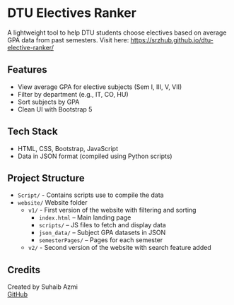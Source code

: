 # DTU Electives Ranker

A lightweight tool to help DTU students choose electives based on average GPA data from past semesters.
Visit here:  https://srzhub.github.io/dtu-elective-ranker/

## Features
- View average GPA for elective subjects (Sem I, III, V, VII)
- Filter by department (e.g., IT, CO, HU)
- Sort subjects by GPA
- Clean UI with Bootstrap 5

## Tech Stack
- HTML, CSS, Bootstrap, JavaScript
- Data in JSON format (compiled using Python scripts)

## Project Structure
- `Script/` - Contains scripts use to compile the data
- `website/` Website folder
  - `v1/` - First version of the website with filtering and sorting
    - `index.html` – Main landing page
    - `scripts/` – JS files to fetch and display data
    - `json_data/` – Subject GPA datasets in JSON
    - `semesterPages/` – Pages for each semester
  - `v2/` - Second version of the website with search feature added



## Credits
Created by Suhaib Azmi  
[GitHub](https://github.com/srzhub)

